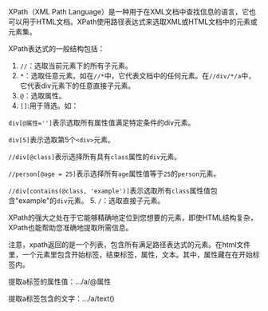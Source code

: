 XPath（XML Path Language）是一种用于在XML文档中查找信息的语言，它也可以用于HTML文档。XPath使用路径表达式来选取XML或HTML文档中的元素或元素集。

XPath表达式的一般结构包括：
1. `//`：选取当前元素下的所有子元素。
2. `*`：选取任意元素。如在`//*`中，它代表文档中的任何元素。在`//div/*/a`中，它代表div元素下的任意直接子元素。
3. `@`：选取属性。
4. `[]`:用于筛选。如：

`div[@属性='']`表示选取所有属性值满足特定条件的div元素。

`div[5]`表示选取第5个`<div>`元素。

`//div[@class]`表示选择所有具有`class`属性的`div`元素。

`//person[@age = 25]`表示选择所有`age`属性值等于`25`的`person`元素。

`//div[contains(@class, 'example')]`表示选取所有`class`属性值包含"example"的`div`元素。
5. `/`：选取直接子元素。

XPath的强大之处在于它能够精确地定位到您想要的元素，即使HTML结构复杂，XPath也能帮助您准确地提取所需信息。

注意，xpath返回的是一个列表，包含所有满足路径表达式的元素。在html文件里，一个元素里包含开始标签，结束标签，属性，文本。其中，属性藏在在开始标签内。

提取a标签的属性值：…/a/@属性

提取a标签包含的文字：…/a/text()

